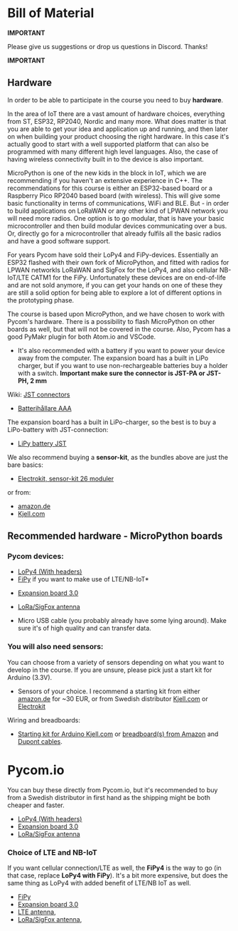 
# Bill of Material

**IMPORTANT**

Please give us suggestions or drop us questions in Discord. Thanks!

**IMPORTANT**

## Hardware

In order to be able to participate in the course you need to buy **hardware**. 

In the area of IoT there are a vast amount of hardware choices, everything from ST, ESP32, RP2040, Nordic and many more. What does matter is that you are able to get your idea and application up and running, and then later on when building your product choosing the right hardware. In this case it's actually good to start with a well supported platform that can also be programmed with many different high level languages. Also, the case of having wireless connectivity built in to the device is also important.

MicroPython is one of the new kids in the block in IoT, which we are recommending if you haven't an extensive experience in C++. The recommendations for this course is either an ESP32-based board or a Raspberry Pico RP2040 based board (with wireless). This will give some basic functionality in terms of communications, WiFi and BLE. But - in order to build applications on LoRaWAN or any other kind of LPWAN network you will need more radios. One option is to go modular, that is have your basic microcontroller and then build modular devices communicating over a bus. Or, directly go for a microcontroller that already fulfils all the basic radios and have a good software support.

For years Pycom have sold their LoPy4 and FiPy-devices. Essentially an ESP32 flashed with their own fork of MicroPython, and fitted with radios for LPWAN networkls LoRaWAN and SigFox for the LoPy4, and also cellular NB-IoT/LTE CATM1 for the FiPy. Unfortunately these devices are on end-of-life and are not sold anymore, if you can get your hands on one of these they are still a solid option for being able to explore a lot of different options in the prototyping phase.

The course is based upon MicroPython, and we have chosen to work with Pycom's hardware. There is a possibility to flash MicroPython on other boards as well, but that will not be covered in the course. Also, Pycom has a good PyMakr plugin for both Atom.io and VSCode.


* It's also recommended with a battery if you want to power your device away from the computer. The expansion board has a built in LiPo charger, but if you want to use non-rechargeable batteries buy a holder with a switch. **Important make sure the connector is JST-PA or JST-PH, 2 mm**

Wiki: [JST connectors](https://en.wikipedia.org/wiki/JST_connector)

  * [Batterihållare AAA](https://www.electrokit.com/produkt/batterihallare-3xaaa-med-strombrytare-och-jst-kontakt/)

  The expansion board has a built in LiPo-charger, so the best is to buy a LiPo-battery with JST-connection:
  * [LiPy battery JST](https://www.electrokit.com/produkt/batteri-lipo-3-7v-4400mah/)

We also recommend buying a **sensor-kit**, as the bundles above are just the bare basics:

* [Electrokit, sensor-kit 26 moduler](https://www.electrokit.com/produkt/sensor-kit-26-moduler/)

or from:

* [amazon.de](https://www.amazon.de/Elegoo-aufger%C3%BCsteter-Sensormodul-Bausatz-Anleitung/dp/B01M30ZWQR/ref=sr_1_5?__mk_de_DE=%C3%85M%C3%85%C5%BD%C3%95%C3%91&keywords=sensor+kit+arduino&qid=1583957059&sr=8-5)
* [Kjell.com](https://www.kjell.com/se/produkter/el-verktyg/arduino/moduler/playknowlogy-stora-modul-paketet-for-arduino-p87291)

## Recommended hardware - MicroPython boards




### Pycom devices:

- [LoPy4 (With headers)](https://pycom.io/product/lopy4/)
- [FiPy](https://pycom.io/product/fipy/) if you want to make use of LTE/NB-IoT*
* [Expansion board 3.0](https://pycom.io/product/expansion-board-3-0/)
* [LoRa/SigFox antenna](https://pycom.io/product/lora-868mhz-915mhz-sigfox-antenna-kit/)

* Micro USB cable (you probably already have some lying around). Make sure it's of high quality and can transfer data.

### You will also need sensors:

You can choose from a variety of sensors depending on what you want to develop in the course. If you are unsure, please pick just a start kit for Arduino (3.3V).

- Sensors of your choice. I recommend a starting kit from either [amazon.de](https://www.amazon.de/Elegoo-aufger%C3%BCsteter-Sensormodul-Bausatz-Anleitung/dp/B01M30ZWQR/ref=sr_1_5?__mk_de_DE=%C3%85M%C3%85%C5%BD%C3%95%C3%91&keywords=sensor+kit+arduino&qid=1583957059&sr=8-5) for ~30 EUR, or from Swedish distributor [Kjell.com](https://www.kjell.com/se/produkter/el-verktyg/arduino/moduler/playknowlogy-stora-modul-paketet-for-arduino-p87291) or
[Electrokit](https://www.electrokit.com/produkt/sensor-kit-26-moduler/)

Wiring and breadboards:

- [Starting kit for Arduino Kjell.com](https://www.kjell.com/se/produkter/el-verktyg/arduino/arduino-kit/luxorparts-basic-start-kit-for-arduino-p90632) or [breadboard(s) from Amazon](https://www.amazon.de/Elegoo-Breadboard-Solderless-Distribution-Verbindungsbl%C3%B6cke/dp/B01MCRZFE5/ref=sr_1_3?__mk_de_DE=%C3%85M%C3%85%C5%BD%C3%95%C3%91&crid=3L86WOJGVV8CB&keywords=breadboard&qid=1583957299&sprefix=breadboard%2Caps%2C282&sr=8-3) and [Dupont cables](https://www.amazon.de/Female-Female-Male-Female-Male-Male-Steckbr%C3%BCcken-Drahtbr%C3%BCcken-bunt/dp/B01EV70C78/ref=sr_1_3?__mk_de_DE=%C3%85M%C3%85%C5%BD%C3%95%C3%91&keywords=dupont+cable&qid=1584042669&sr=8-3).


# Pycom.io

You can buy these directly from Pycom.io, but it's recommended to buy from a Swedish distributor in first hand as the shipping might be both cheaper and faster.

* [LoPy4 (With headers)](https://pycom.io/product/lopy4/)
* [Expansion board 3.0](https://pycom.io/product/expansion-board-3-0/)
* [LoRa/SigFox antenna](https://pycom.io/product/lora-868mhz-915mhz-sigfox-antenna-kit/)

### Choice of LTE and NB-IoT

If you want cellular connection/LTE as well, the **FiPy4** is the way to go (in that case, replace **LoPy4 with FiPy**). It's a bit more expensive, but does the same thing as LoPy4 with added benefit of LTE/NB IoT as well.

- [FiPy](https://pycom.io/product/fipy/)
- [Expansion board 3.0](https://pycom.io/product/expansion-board-3-0/)
- [LTE antenna](https://pycom.io/product/lte-m-antenna-kit/),
- [LoRa/SigFox antenna](https://pycom.io/product/lora-868mhz-915mhz-sigfox-antenna-kit/),
